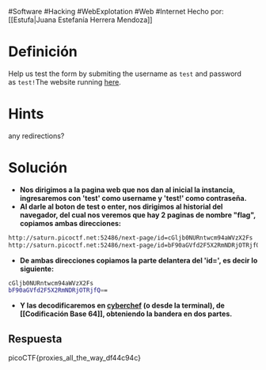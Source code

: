#Software #Hacking #WebExplotation #Web #Internet 
Hecho por: [[Estufa|Juana Estefanía Herrera Mendoza]]
# Definición
Help us test the form by submiting the username as `test` and password as `test!`The website running [here](http://saturn.picoctf.net:52486/).
# Hints
any redirections?
# Solución
- **Nos dirigimos a la pagina web que nos dan al inicial la instancia, ingresaremos con 'test' como username y 'test!' como contraseña.**
- **Al darle al boton de test o enter, nos dirigimos al historial del navegador, del cual nos veremos que hay 2 paginas de nombre "flag", copiamos ambas direcciones:**

```bash
http://saturn.picoctf.net:52486/next-page/id=cGljb0NURntwcm94aWVzX2Fs
http://saturn.picoctf.net:52486/next-page/id=bF90aGVfd2F5X2RmNDRjOTRjfQ==
```
- **De ambas direcciones copiamos la parte delantera del 'id=', es decir lo siguiente:**
```bash
cGljb0NURntwcm94aWVzX2Fs
bF90aGVfd2F5X2RmNDRjOTRjfQ==
```
- **Y las decodificaremos en [cyberchef](https://cyberchef.org/) (o desde la terminal), de [[Codificación Base 64]], obteniendo la bandera en dos partes.**
## Respuesta
picoCTF{proxies_all_the_way_df44c94c}